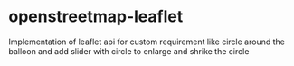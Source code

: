 openstreetmap-leaflet
=====================

Implementation of leaflet api for custom requirement like circle around the balloon and add slider with circle to enlarge and shrike the circle
